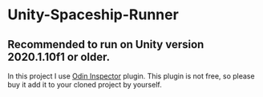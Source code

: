 # Unity-Spaceship-Runner

## Recommended to run on Unity version 2020.1.10f1 or older.


In this project I use [Odin Inspector](https://assetstore.unity.com/packages/tools/utilities/odin-inspector-and-serializer-89041) plugin. This plugin is not free, so please buy it add it to your cloned project by yourself.

